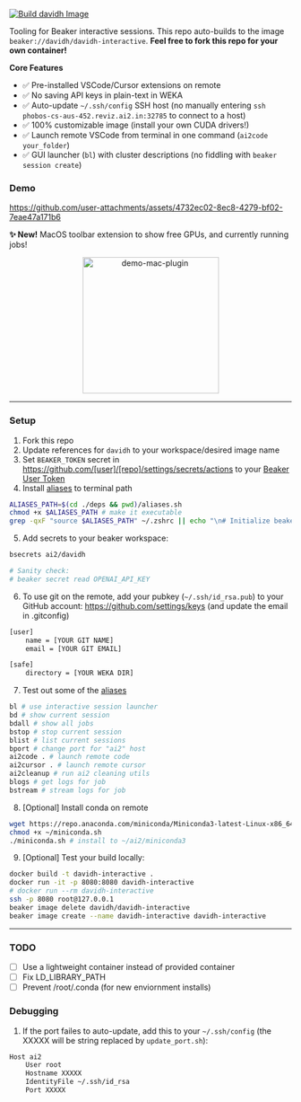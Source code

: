 [![Build davidh Image](https://github.com/davidheineman/beaker_image/actions/workflows/push-image.yml/badge.svg)](https://github.com/davidheineman/beaker_image/actions/workflows/push-image.yml)

Tooling for Beaker interactive sessions. This repo auto-builds to the image `beaker://davidh/davidh-interactive`. **Feel free to fork this repo for your own container!**

**Core Features**

- ✅ Pre-installed VSCode/Cursor extensions on remote
- ✅ No saving API keys in plain-text in WEKA
- ✅ Auto-update `~/.ssh/config` SSH host (no manually entering `ssh phobos-cs-aus-452.reviz.ai2.in:32785` to connect to a host)
- ✅ 100% customizable image (install your own CUDA drivers!)
- ✅ Launch remote VSCode from terminal in one command (`ai2code your_folder`)
- ✅ GUI launcher (`bl`) with cluster descriptions (no fiddling with `beaker session create`)

### Demo

https://github.com/user-attachments/assets/4732ec02-8ec8-4279-bf02-7eae47a171b6

**✨ New!** MacOS toolbar extension to show free GPUs, and currently running jobs!

<p align="center">
<img width="243" alt="demo-mac-plugin" src="https://github.com/user-attachments/assets/d648a0bb-b787-45f8-b5ac-7542eeb4a654" />
</p>

<hr>

### Setup

1. Fork this repo
2. Update references for `davidh` to your workspace/desired image name
3. Set `BEAKER_TOKEN` secret in https://github.com/[user]/[repo]/settings/secrets/actions to your [Beaker User Token](https://beaker.allen.ai/user/davidh/settings/token)
4. Install [aliases](./deps/aliases.sh) to terminal path
```sh
ALIASES_PATH=$(cd ./deps && pwd)/aliases.sh
chmod +x $ALIASES_PATH # make it executable
grep -qxF "source $ALIASES_PATH" ~/.zshrc || echo "\n# Initialize beaker aliases\nsource $ALIASES_PATH" >> ~/.zshrc # add to terminal init
```
5. Add secrets to your beaker workspace:
```sh
bsecrets ai2/davidh

# Sanity check: 
# beaker secret read OPENAI_API_KEY
```
6. To use git on the remote, add your pubkey (`~/.ssh/id_rsa.pub`) to your GitHub account: https://github.com/settings/keys (and update the email in .gitconfig)
```sh
[user]
    name = [YOUR GIT NAME]
    email = [YOUR GIT EMAIL]

[safe]
    directory = [YOUR WEKA DIR]
```
7. Test out some of the [aliases](./deps/aliases.sh)
```sh
bl # use interactive session launcher
bd # show current session
bdall # show all jobs
bstop # stop current session
blist # list current sessions
bport # change port for "ai2" host
ai2code . # launch remote code
ai2cursor . # launch remote cursor
ai2cleanup # run ai2 cleaning utils
blogs # get logs for job
bstream # stream logs for job
```
8. [Optional] Install conda on remote
```sh
wget https://repo.anaconda.com/miniconda/Miniconda3-latest-Linux-x86_64.sh -O ~/miniconda.sh 
chmod +x ~/miniconda.sh 
./miniconda.sh # install to ~/ai2/miniconda3
```
9. [Optional] Test your build locally:
```sh
docker build -t davidh-interactive .
docker run -it -p 8080:8080 davidh-interactive
# docker run --rm davidh-interactive
ssh -p 8080 root@127.0.0.1
beaker image delete davidh/davidh-interactive
beaker image create --name davidh-interactive davidh-interactive
```

<hr>

### TODO
- [ ] Use a lightweight container instead of provided container
- [ ] Fix LD_LIBRARY_PATH
- [ ] Prevent /root/.conda (for new enviornment installs)

### Debugging
1. If the port failes to auto-update, add this to your `~/.ssh/config` (the XXXXX will be string replaced by `update_port.sh`):
```sh
Host ai2
    User root
    Hostname XXXXX
    IdentityFile ~/.ssh/id_rsa
    Port XXXXX
```
